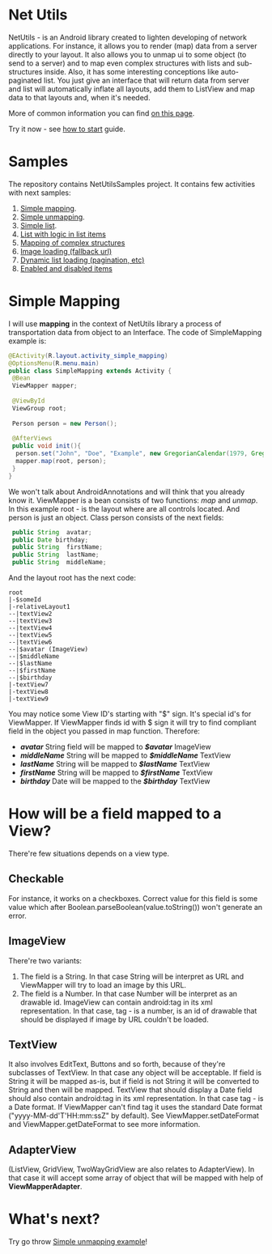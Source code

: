 Net Utils
=======
NetUtils - is an Android library created to lighten developing of network applications. For instance, it allows you to render (map) data from a server directly to your layout. It also allows you to unmap ui to some object (to send to a server) and to map even complex structures with lists and sub-structures inside. Also, it has some interesting conceptions like auto-paginated list. You just give an interface that will return data from server and list will automatically inflate all layouts, add them to ListView and map data to that layouts and, when it's needed.

More of common information you can find [on this page](net-utils-brief-description.markdown).

Try it now - see [how to start](net-utils-how-to-start.markdown) guide.

# Samples
The repository contains NetUtilsSamples project. It contains few activities with next samples:

1. [Simple mapping](#net-utils-samples-simple-mapping.markdown).
1. [Simple unmapping](net-utils-samples-simple-unmapping.markdown).
1. [Simple list](net-utils-samples-simple-list.markdown).
1. [List with logic in list items](net-utils-samples-list-with-logic.markdown)
1. [Mapping of complex structures](net-utils-samples-mapping-of-complex-structures.markdown)
1. [Image loading (fallback url)](net-utils-samples-image-loading-fallback-url.markdown)
1. [Dynamic list loading (pagination, etc)](net-utils-samples-dynamic-list-loading.markdown)
1. [Enabled and disabled items](net-utils-samples-enabled-and-disabled-items.markdown)

<a name="net-utils-samples-simple-mapping.markdown"></a>Simple Mapping
=======
I will use __mapping__ in the context of NetUtils library a process of transportation data from object to an Interface. The code of SimpleMapping example is:

```java
@EActivity(R.layout.activity_simple_mapping)
@OptionsMenu(R.menu.main)
public class SimpleMapping extends Activity {
 @Bean
 ViewMapper mapper;
	
 @ViewById 
 ViewGroup root;
	
 Person person = new Person();
	
 @AfterViews
 public void init(){
  person.set("John", "Doe", "Example", new GregorianCalendar(1979, GregorianCalendar.JANUARY, 21).getTime(), "http://neogrotesque.net/wp-content/uploads/avatar-6.jpg");
  mapper.map(root, person);
 }
}
```

We won't talk about AndroidAnnotations and will think that you already know it. ViewMapper is a bean consists of two functions: _map_ and _unmap_.
In this example root - is the layout where are all controls located. And person is just an object.
Class person consists of the next fields:

```java
 public String	avatar;
 public Date birthday;
 public String	firstName;
 public String	lastName;
 public String	middleName;
```

And the layout root has the next code:

```
root
|-$someId
|-relativeLayout1
--|textView2
--|textView3
--|textView4
--|textView5
--|textView6
--|$avatar (ImageView)
--|$middleName
--|$lastName
--|$firstName
--|$birthday
|-textView7
|-textView8
|-textView9
```
You may notice some View ID's starting with "$" sign. It's special id's for ViewMapper. If ViewMapper finds id with $ sign it will try to find compliant field in the object you passed in map function.
Therefore:
 
+ ___avatar___ String field will be mapped to ___$avatar___ ImageView
+ ___middleName___ String will be mapped to ___$middleName___ TextView
+ ___lastName___ String will be mapped to ___$lastName___ TextView
+ ___firstName___ String will be mapped to ___$firstName___ TextView
+ ___birthday___ Date will be mapped to the ___$birthday___ TextView

# How will be a field mapped to a View?
There're few situations depends on a view type.

## Checkable
For instance, it works on a checkboxes. Correct value for this field is some value which after Boolean.parseBoolean(value.toString()) won't generate an error.

ImageView
------
There're two variants:

1. The field is a String. In that case String will be interpret as URL and ViewMapper will try to load an image by this URL.
1. The field is a Number. In that case Number will be interpret as an drawable id.
ImageView can contain android:tag in its xml representation. In that case, tag - is a number, is an id of drawable that should be displayed if image by URL couldn't be loaded.

## TextView
It also involves EditText, Buttons and so forth, because of they're subclasses of TextView. In that case any object will be acceptable. If field is String it will be mapped as-is, but if field is not String it will be converted to String and then will be mapped.
TextView that should display a Date field should also contain android:tag in its xml representation. In that case tag - is a Date format. If ViewMapper can't find tag it uses the standard Date format ("yyyy-MM-dd'T'HH:mm:ssZ" by default). See ViewMapper.setDateFormat and ViewMapper.getDateFormat to see more information.

## AdapterView
(ListView, GridView, TwoWayGridView are also relates to AdapterView).
In that case it will accept some array of object that will be mapped with help of __ViewMapperAdapter__.

# What's next?
Try go throw [Simple unmapping example](net-utils-samples-simple-unmapping.markdown)!